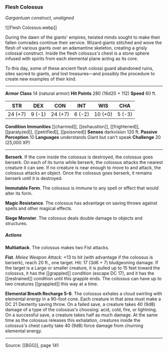 ### Flesh Colossus
_Gargantuan construct, unaligned_

![[Flesh Colossus.webp]]

During the dawn of the giants' empires, twisted minds sought to make their fallen comrades continue their service. Wizard giants stitched and wove the flesh of various giants over an adamantine skeleton, creating a grisly colossal construct. Inside the flesh colossus's chest is a stone sphere infused with spirits from each elemental plane acting as its core.

To this day, some of these ancient flesh colossi guard abandoned ruins, sites sacred to giants, and lost treasures—and possibly the procedure to create new examples of their kind.




---

**Armor Class** 14 (natural armor)
**Hit Points** 280 (16d20 + 112)
**Speed** 60 ft.

| STR     | DEX     | CON     | INT     | WIS     | CHA     |
|---------|---------|---------|---------|---------|---------|
| 24 (+7) | 9 (-1) | 24 (+7) | 6 (-2) | 10 (+0) | 5 (-3) |

**Condition Immunities** [[charmed]], [[exhaustion]], [[frightened]], [[paralyzed]], [[petrified]], [[poisoned]]
**Senses** darkvision 120 ft.
**Passive Perception** 10
**Languages** understands Giant but can't speak
**Challenge** 20 (25,000 XP)

---

**Berserk**. If the core inside the colossus is destroyed, the colossus goes berserk. On each of its turns while berserk, the colossus attacks the nearest creature it can see. If no creature is near enough to move to and attack, the colossus attacks an object. Once the colossus goes berserk, it remains berserk until it is destroyed.

**Immutable Form**. The colossus is immune to any spell or effect that would alter its form.

**Magic Resistance**. The colossus has advantage on saving throws against spells and other magical effects.

**Siege Monster**. The colossus deals double damage to objects and structures.

##### Actions
**Multiattack**. The colossus makes two Fist attacks.

**Fist**. _Melee Weapon Attack:_ +13 to hit (with advantage if the colossus is berserk), reach 20 ft., one target. Hit: 17 (3d6 + 7) bludgeoning damage. If the target is a Large or smaller creature, it is pulled up to 15 feet toward the colossus, it has the [[grappled]] condition (escape DC 17), and it has the [[restrained]] condition until this grapple ends. The colossus can have up to two creatures [[grappled]] this way at a time.

**Elemental Breath Recharge 5-6**. The colossus exhales a cloud swirling with elemental energy in a 90-foot cone. Each creature in that area must make a DC 21 Dexterity saving throw. On a failed save, a creature takes 40 (9d8) damage of a type of the colossus's choosing: acid, cold, fire, or lightning. On a successful save, a creature takes half as much damage. At the same time as the colossus releases this exhalation, creatures inside the colossus's chest cavity take 40 (9d8) force damage from churning elemental energy.


---

Source: [[BGG]], page 141